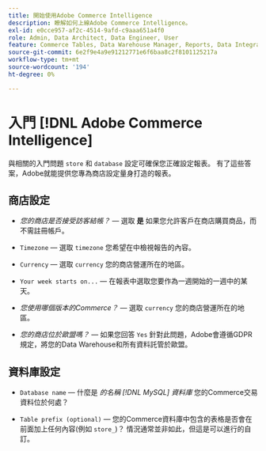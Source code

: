 ```yaml
---
title: 開始使用Adobe Commerce Intelligence
description: 瞭解如何上線Adobe Commerce Intelligence。
exl-id: e0cce957-af2c-4514-9afd-c9aaa651a4f0
role: Admin, Data Architect, Data Engineer, User
feature: Commerce Tables, Data Warehouse Manager, Reports, Data Integration
source-git-commit: 6e2f9e4a9e91212771e6f6baa8c2f8101125217a
workflow-type: tm+mt
source-wordcount: '194'
ht-degree: 0%

---
```


# 入門 [!DNL Adobe Commerce Intelligence]

與相關的入門問題 `store` 和 `database` 設定可確保您正確設定報表。 有了這些答案，Adobe就能提供您專為商店設定量身打造的報表。

## 商店設定

- *您的商店是否接受訪客結帳？*  — 選取 **是** 如果您允許客戶在商店購買商品，而不需註冊帳戶。

- `Timezone`  — 選取 `timezone` 您希望在中檢視報告的內容。

- `Currency`  — 選取 `currency` 您的商店營運所在的地區。

- `Your week starts on...`  — 在報表中選取您要作為一週開始的一週中的某天。

- *您使用哪個版本的Commerce？*  — 選取 `currency` 您的商店營運所在的地區。

- *您的商店位於歐盟嗎？*  — 如果您回答 `Yes` 針對此問題，Adobe會遵循GDPR規定，將您的Data Warehouse和所有資料託管於歐盟。

## 資料庫設定

- `Database name`  — 什麼是 *的名稱 [!DNL MySQL] 資料庫* 您的Commerce交易資料位於何處？

- `Table prefix (optional)`  — 您的Commerce資料庫中包含的表格是否會在前面加上任何內容(例如 `store_`)？ 情況通常並非如此，但這是可以進行的自訂。
